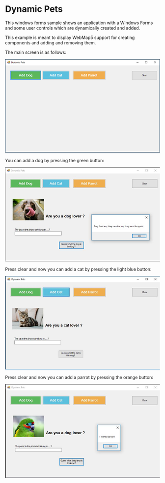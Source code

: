 # Dynamic Pets


This windows forms sample shows an application with a Windows Forms 
and some user controls which are dynamically created and added.

This example is meant to display WebMap5 support for creating components and
adding and removing them.

The main screen is as follows:

![MainScreen](Media/MainScreen.png)

You can add a dog by pressing the green button:

![AddDog](Media/AddDog.jpg)

Press clear and now you can add a cat by pressing the light blue button:

![AddCat](Media/AddCat.jpg)

Press clear and now you can add a parrot by pressing the orange button:

![AddCat](Media/AddParrot.jpg)

